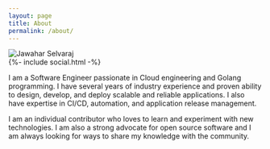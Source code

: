 ```yaml
---
layout: page
title: About
permalink: /about/
---
```

<div>
<img src="{{'/assets/profile-circle.png' | relative_url}}" alt="Jawahar Selvaraj" class="profile"/>
<div class="social-links">
    {%- include social.html -%}
    <p ></p>
</div>
</div>

I am a Software Engineer passionate in Cloud engineering and Golang programming. I have several years of industry experience and proven ability to design, develop, and deploy scalable and reliable applications. I also have expertise in CI/CD, automation, and application release management.

I am an individual contributor who loves to learn and experiment with new technologies. I am also a strong advocate for open source software and I am always looking for ways to share my knowledge with the community.